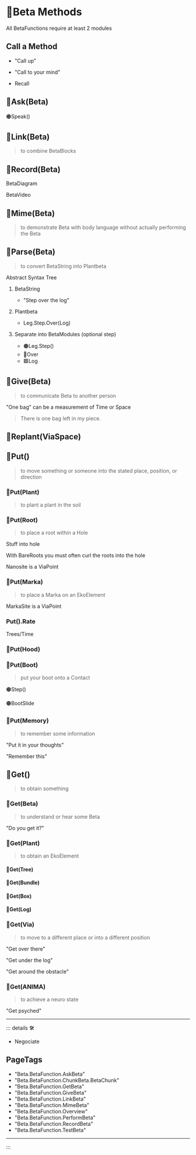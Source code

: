 # 🔷<beta>Beta Methods</beta>

All BetaFunctions require at least 2 modules

## Call a Method

- "Call up"

- "Call to your mind"

- Recall

## 🔷<beta>Ask(Beta)</beta>

🟠<motor>Speak()</motor>

## 🔷<beta>Link(Beta)</beta>

> to combine BetaBlocks

## 🔷<beta>Record(Beta)</beta>

BetaDiagram

BetaVideo

## 🔷<beta>Mime(Beta)</beta>

> to demonstrate Beta with body language without actually performing the Beta

## 🔷<beta>Parse(Beta)</beta>

> to convert BetaString into Plantbeta

Abstract Syntax Tree

1. <beta>BetaString</beta>
    - "Step over the log"

2. <beta>Plantbeta</beta>
    - Leg.Step.Over(Log)

3. Separate into <beta>BetaModules</beta> (optional step)
    - 🟠<motor>Leg.Step()</motor>
    - 🔻<via>Over</via>
    - 🟩<ekos>Log</ekos>

## 🔷<beta>Give(Beta)</beta>

> to communicate Beta to another person

"One bag" can be a measurement of Time or Space

> There is one bag left in my piece.

## 🔷<beta>Replant(<via>ViaSpace</via>)</beta>

## 🔷<beta>Put()</beta>

> to move something or someone into the stated place, position, or direction

### 🔷<beta>Put(<ekos>Plant</ekos>)</beta>

> to plant a plant in the soil

### 🔷<beta>Put(<ekos>Root</ekos>)</beta>

> to place a root within a Hole

Stuff into hole

With BareRoots you must often curl the roots into the hole

<ekos>Nanosite</ekos> is a ViaPoint

### 🔷<beta>Put(<via>Marka</via>)</beta>

> to place a Marka on an EkoElement

<via>MarkaSite</via> is a ViaPoint

### Put().Rate

Trees/Time

### 🔷<beta>Put(<motor>Hood</motor>)</beta>

### 🔷<beta>Put(<motor>Boot</motor>)</beta>

> put your boot onto a Contact

🟠<motor>Step()</motor>

🟠<motor>BootSlide</motor>

### 🔷<beta>Put(<anima>Memory</anima>)</beta>

> to remember some information

"Put it in your thoughts"

"Remember this"

## 🔷<beta>Get()</beta>

> to obtain something

### 🔷<beta>Get(Beta)</beta>

> to understand or hear some Beta

"Do you get it?"

### 🔷<beta>Get(<ekos>Plant</ekos>)</beta>

> to obtain an EkoElement

#### 🔷<beta>Get(<ekos>Tree</ekos>)</beta>

#### 🔷<beta>Get(<ekos>Bundle</ekos>)</beta>

#### 🔷<beta>Get(<ekos>Box</ekos>)</beta>

#### 🔷<beta>Get(<ekos>Log</ekos>)</beta>

### 🔷<beta>Get(<via>Via</via>)</beta>

> to move to a different place or into a different position

"Get over there"

"Get under the log"

"Get around the obstacle"

### 🔷<beta>Get(<anima>ANIMA</anima>)</beta>

> to achieve a neuro state

"Get psyched"

---

<!-- =================================================== -->
<!-- =================================================== -->
<!-- =================================================== -->
<!-- =================================================== -->
<!-- =================================================== -->
::: details 🛠

- Negociate

<h2>PageTags</h2>

- "Beta.BetaFunction.AskBeta"
- "Beta.BetaFunction.ChunkBeta.BetaChunk"
- "Beta.BetaFunction.GetBeta"
- "Beta.BetaFunction.GiveBeta"
- "Beta.BetaFunction.LinkBeta"
- "Beta.BetaFunction.MimeBeta"
- "Beta.BetaFunction.Overview"
- "Beta.BetaFunction.PerformBeta"
- "Beta.BetaFunction.RecordBeta"
- "Beta.BetaFunction.TestBeta"

---

:::
